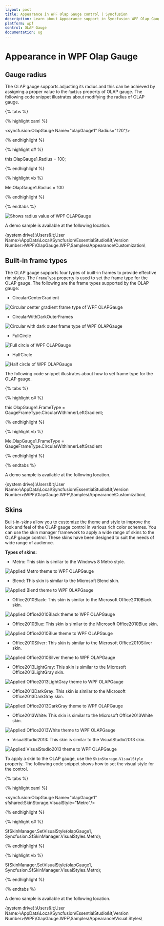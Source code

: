 ```yaml
---
layout: post
title: Appearance in WPF Olap Gauge control | Syncfusion
description: Learn about Appearance support in Syncfusion WPF Olap Gauge control and more.
platform: wpf
control: OLAP Gauge
documentation: ug
---
```


# Appearance in WPF Olap Gauge

## Gauge radius

The OLAP gauge supports adjusting its radius and this can be achieved by assigning a proper value to the `Radius` property of OLAP gauge. The following code snippet illustrates about modifying the radius of OLAP gauge.

{% tabs %}

{% highlight xaml %}

<syncfusion:OlapGauge Name="olapGauge1" Radius="120"/>

{% endhighlight %}

{% highlight c# %}

this.OlapGauge1.Radius = 100;

{% endhighlight %}

{% highlight vb %}

Me.OlapGauge1.Radius = 100

{% endhighlight %}

{% endtabs %}

![Shows radius value of WPF OLAPGauge](Appearance_images/Appearance_img1.png)

A demo sample is available at the following location.

{system drive}:\Users\&lt;User Name&gt;\AppData\Local\Syncfusion\EssentialStudio\&lt;Version Number&gt;\WPF\OlapGauge.WPF\Samples\Appearance\Customization\

## Built-in frame types

The OLAP gauge supports four types of built-in frames to provide effective rim styles. The `FrameType` property is used to set the frame type for the OLAP gauge. The following are the frame types supported by the OLAP gauge:

* CircularCenterGradient

![Circular center gradient frame type of WPF OLAPGauge](Appearance_images/Appearance_img2.png)

* CircularWithDarkOuterFrames

![Circular with dark outer frame type of WPF OLAPGauge](Appearance_images/Appearance_img3.png)

* FullCircle

![Full circle of WPF OLAPGauge](Appearance_images/Appearance_img4.png)

* HalfCircle

![Half circle of WPF OLAPGauge](Appearance_images/Appearance_img5.png)

The following code snippet illustrates about how to set frame type for the OLAP gauge.

{% tabs %}

{% highlight c# %}

this.OlapGauge1.FrameType = GaugeFrameType.CircularWithInnerLeftGradient;

{% endhighlight %}

{% highlight vb %}

Me.OlapGauge1.FrameType = GaugeFrameType.CircularWithInnerLeftGradient

{% endhighlight %}

{% endtabs %}

A demo sample is available at the following location.

{system drive}:\Users\&lt;User Name&gt;\AppData\Local\Syncfusion\EssentialStudio\&lt;Version Number&gt;\WPF\OlapGauge.WPF\Samples\Appearance\Customization\

## Skins

Built-in-skins allow you to customize the theme and style to improve the look and feel of the OLAP gauge control in various rich color schemes. You can use the skin manager framework to apply a wide range of skins to the OLAP gauge control. These skins have been designed to suit the needs of wide range of audience.

**Types of skins:**

* Metro: This skin is similar to the Windows 8 Metro style.

![Applied Metro theme to WPF OLAPGauge](Appearance_images/Appearance_img6.png)

* Blend: This skin is similar to the Microsoft Blend skin.

![Applied Blend theme to WPF OLAPGauge](Appearance_images/Appearance_img7.png)

* Office2010Black: This skin is similar to the Microsoft Office2010Black skin.

![Applied Office2010Black theme to WPF OLAPGauge](Appearance_images/Appearance_img8.png)

* Office2010Blue: This skin is similar to the Microsoft Office2010Blue skin.

![Applied Office2010Blue theme to WPF OLAPGauge](Appearance_images/Appearance_img9.png)

* Office2010Silver: This skin is similar to the Microsoft Office2010Silver skin.

![Applied Office2010Silver theme to WPF OLAPGauge](Appearance_images/Appearance_img10.png)

* Office2013LightGray: This skin is similar to the Microsoft Office2013LightGray skin.

![Applied Office2013LightGray theme to WPF OLAPGauge](Appearance_images/Appearance_img11.png)

* Office2013DarkGray: This skin is similar to the Microsoft Office2013DarkGray skin.

![Applied Office2013DarkGray theme to WPF OLAPGauge](Appearance_images/Appearance_img12.png)

* Office2013White: This skin is similar to the Microsoft Office2013White skin.

![Applied Office2013White theme to WPF OLAPGauge](Appearance_images/Appearance_img13.png)

* VisualStudio2013: This skin is similar to the VisualStudio2013 skin.

![Applied VisualStudio2013 theme to WPF OLAPGauge](Appearance_images/Appearance_img14.png)

To apply a skin to the OLAP gauge, use the `SkinStorage.VisualStyle` property. The following code snippet shows how to set the visual style for the control.

{% tabs %}

{% highlight xaml %}

<syncfusion:OlapGauge Name="olapGauge1" sfshared:SkinStorage.VisualStyle="Metro"/>

{% endhighlight %}

{% highlight c# %}

SfSkinManager.SetVisualStyle(olapGauge1, Syncfusion.SfSkinManager.VisualStyles.Metro);

{% endhighlight %}

{% highlight vb %}

SfSkinManager.SetVisualStyle(olapGauge1, Syncfusion.SfSkinManager.VisualStyles.Metro);

{% endhighlight %}

{% endtabs %}

A demo sample is available at the following location.

{system drive}:\Users\&lt;User Name&gt;\AppData\Local\Syncfusion\EssentialStudio\&lt;Version Number&gt;\WPF\OlapGauge.WPF\Samples\Appearance\Visual Styles\
